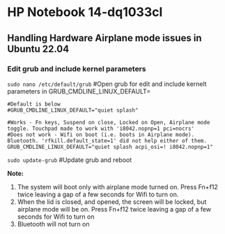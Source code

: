 # HP Notebook 14-dq1033cl
## Handling Hardware Airplane mode issues in Ubuntu 22.04 

### Edit grub and include kernel parameters

`sudo nano /etc/default/grub` #Open grub for edit and include kernelt parameters in GRUB_CMDLINE_LINUX_DEFAULT=

```
#Default is below
#GRUB_CMDLINE_LINUX_DEFAULT="quiet splash"

#Works - Fn keys, Suspend on close, Locked on Open, Airplane mode toggle. Touchpad made to work with 'i8042.nopnp=1 pci=nocrs'
#Does not work - Wifi on boot (i.e. boots in Airplane mode). Bluetooth. 'rfkill.default_state=1' did not help either of them. 
GRUB_CMDLINE_LINUX_DEFAULT="quiet splash acpi_osi=! i8042.nopnp=1"
```

`sudo update-grub` #Update grub and reboot

**Note:** 
1.  The system will boot only with airplane mode turned on. Press Fn+f12 twice leaving a gap of a few seconds for Wifi to turn on. 
2.  When the lid is closed, and opened, the screen will be locked, but airplane mode will be on. Press Fn+f12 twice leaving a gap of a few seconds for Wifi to turn on
3.  Bluetooth will not turn on
